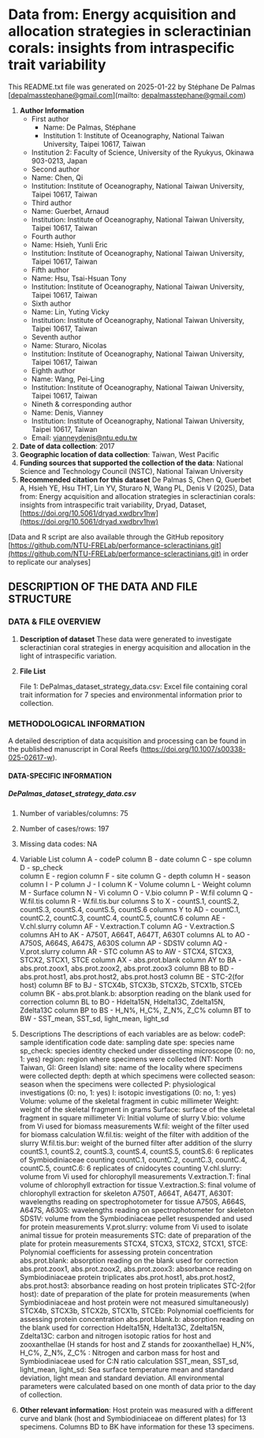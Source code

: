 # Data from: Energy acquisition and allocation strategies in scleractinian corals: insights from intraspecific trait variability

This README.txt file was generated on 2025-01-22 by Stéphane De Palmas [depalmasstephane@gmail.com](mailto: depalmasstephane@gmail.com)

1. **Author Information**
   *   First author
        *   Name: De Palmas, Stéphane 
        *   Institution 1: Institute of Oceanography, National Taiwan University, Taipei 10617, Taiwan
	*   Institution 2: Faculty of Science, University of the Ryukyus, Okinawa 903-0213, Japan
   *   Second author
	*   Name: Chen, Qi
	*   Institution: Institute of Oceanography, National Taiwan University, Taipei 10617, Taiwan
   *   Third author
	*   Name: Guerbet, Arnaud
	*   Institution: Institute of Oceanography, National Taiwan University, Taipei 10617, Taiwan
   *   Fourth author
	*   Name: Hsieh, Yunli Eric
	*   Institution: Institute of Oceanography, National Taiwan University, Taipei 10617, Taiwan
   *   Fifth author
	*   Name: Hsu, Tsai-Hsuan Tony 
	*   Institution: Institute of Oceanography, National Taiwan University, Taipei 10617, Taiwan
   *   Sixth author
	*   Name: Lin, Yuting Vicky 
	*   Institution: Institute of Oceanography, National Taiwan University, Taipei 10617, Taiwan
   *   Seventh author
	*   Name: Sturaro, Nicolas
	*   Institution: Institute of Oceanography, National Taiwan University, Taipei 10617, Taiwan
   *   Eighth author
	*   Name: Wang, Pei-Ling
	*   Institution: Institute of Oceanography, National Taiwan University, Taipei 10617, Taiwan
   *   Nineth & corresponding author
	*   Name: Denis, Vianney
	*   Institution: Institute of Oceanography, National Taiwan University, Taipei 10617, Taiwan
	*   Email: [vianneydenis@ntu.edu.tw](mailto:vianneydenis@ntu.edu.tw)
2. **Date of data collection**: 2017
3. **Geographic location of data collection**: Taiwan, West Pacific
4. **Funding sources that supported the collection of the data**: National Science and Technology Council (NSTC), National Taiwan University
5. **Recommended citation for this dataset**
	De Palmas S, Chen Q, Guerbet A, Hsieh YE, Hsu THT, Lin YV, Sturaro N, Wang PL, Denis V (2025), Data from: Energy acquisition and allocation strategies in scleractinian corals: insights from intraspecific trait variability, Dryad, Dataset, [https://doi.org/10.5061/dryad.xwdbrv1hw](https://doi.org/10.5061/dryad.xwdbrv1hw)

\[Data and R script are also available through the GitHub repository [https://github.com/NTU-FRELab/performance-scleractinians.git](https://github.com/NTU-FRELab/performance-scleractinians.git) in order to replicate our analyses]

## DESCRIPTION OF THE DATA AND FILE STRUCTURE

### DATA & FILE OVERVIEW

1. **Description of dataset**
    These data were generated to investigate scleractinian coral strategies in energy acquisition and allocation in the light of intraspecific variation. 
2. **File List**

   File 1: DePalmas_dataset_strategy_data.csv: Excel file containing coral trait information for 7 species and environmental information prior to collection.
     
### METHODOLOGICAL INFORMATION

A detailed description of data acquisition and processing can be found in the published manuscript in Coral Reefs (https://doi.org/10.1007/s00338-025-02617-w).

#### DATA-SPECIFIC INFORMATION
##### **DePalmas_dataset_strategy_data.csv**

1. Number of variables/columns: 75
2. Number of cases/rows: 197
3. Missing data codes: NA
4. Variable List
    column A - codeP 
    column B - date
    column C - spe
    column D - sp_check    
    column E - region
    column F - site
    column G - depth
    column H - season 
    column I - P
    column J - I
    column K - Volume
    column L - Weight
    column M - Surface
    column N - Vi
    column O - V.bio
    column P - W.fil
    column Q - W.fil.tis
    column R - W.fil.tis.bur
    columns S to X - countS.1, countS.2, countS.3, countS.4, countS.5, countS.6
    columns Y to AD - countC.1, countC.2, countC.3, countC.4, countC.5, countC.6
    column AE - V.chl.slurry
    column AF - V.extraction.T
    column AG - V.extraction.S
    columns AH to AK - A750T, A664T, A647T, A630T
    columns AL to AO - A750S, A664S, A647S, A630S
    column AP - SDS1V
    column AQ - V.prot.slurry
    column AR - STC
    column AS to AW - STCX4, STCX3, STCX2, STCX1, STCE
    column AX - abs.prot.blank
    column AY to BA - abs.prot.zoox1, abs.prot.zoox2, abs.prot.zoox3
    column BB to BD - abs.prot.host1, abs.prot.host2, abs.prot.host3
    column BE - STC-2(for host)
    column BF to BJ - STCX4b, STCX3b, STCX2b, STCX1b, STCEb    
    column BK - abs.prot.blank.b: absorption reading on the blank used for correction
    column BL to BO - Hdelta15N, Hdelta13C, Zdelta15N, Zdelta13C
    column BP to BS - H_N%, H_C%, Z_N%, Z_C% 
    column BT to BW - SST_mean, SST_sd, light_mean, light_sd 
    
5. Descriptions
The descriptions of each variables are as below:
    codeP: sample identification code 
    date: sampling date
    spe: species name
    sp_check: species identity checked under dissecting microscope (0: no, 1: yes)
    region: region where specimens were collected (NT: North Taiwan, GI: Green Island)
    site: name of the locality where specimens were collected
    depth: depth at which specimens were collected
    season: season when the specimens were collected 
    P: physiological investigations (0: no, 1: yes)
    I: isotopic investigations (0: no, 1: yes)
    Volume: volume of the skeletal fragment in cubic millimeter
    Weight: weight of the skeletal fragment in grams
    Surface: surface of the skeletal fragment in square millimeter
    Vi: Initial volume of slurry
    V.bio: volume from Vi used for biomass measurements
    W.fil: weight of the filter used for biomass calculation
    W.fil.tis: weight of the filter with addition of the slurry
    W.fil.tis.bur: weight of the burned filter after addition of the slurry
    countS.1, countS.2, countS.3, countS.4, countS.5, countS.6: 6 replicates of Symbiodiniaceae counting 
    countC.1, countC.2, countC.3, countC.4, countC.5, countC.6: 6 replicates of cnidocytes counting
    V.chl.slurry: volume from Vi used for chlorophyll measurements
    V.extraction.T: final volume of chlorophyll extraction for tissue
    V.extraction.S: final volume of chlorophyll extraction for skeleton
    A750T, A664T, A647T, A630T: wavelengths reading on spectrophotometer for tissue 
    A750S, A664S, A647S, A630S: wavelengths reading on spectrophotometer for skeleton
    SDS1V: volume from the Symbiodiniaceae pellet resuspended and used for protein measurements
    V.prot.slurry: volume from Vi used to isolate animal tissue for protein measurements
    STC: date of preparation of the plate for protein measurements
    STCX4, STCX3, STCX2, STCX1, STCE: Polynomial coefficients for assessing protein concentration 
    abs.prot.blank: absorption reading on the blank used for correction
    abs.prot.zoox1, abs.prot.zoox2, abs.prot.zoox3: absorbance reading on Symbiodiniaceae protein triplicates
    abs.prot.host1, abs.prot.host2, abs.prot.host3: absorbance reading on host protein triplicates 
    STC-2(for host): date of preparation of the plate for protein measurements (when Symbiodiniaceae and host protein were not measured simultaneously)
    STCX4b, STCX3b, STCX2b, STCX1b, STCEb: Polynomial coefficients for assessing protein concentration
    abs.prot.blank.b: absorption reading on the blank used for correction
    Hdelta15N, Hdelta13C, Zdelta15N, Zdelta13C: carbon and nitrogen isotopic ratios for host and zooxanthellae (H stands for host and Z stands for zooxanthellae)
    H_N%, H_C%, Z_N%, Z_C% : Nitrogen and carbon mass for host and Symbiodiniaceae used for C:N ratio calculation
    SST_mean, SST_sd, light_mean, light_sd: Sea surface temperature mean and standard deviation, light mean and standard deviation. All environmental parameters were calculated based on one month of data prior to the day of collection. 
    
6. **Other relevant information**:
    Host protein was measured with a different curve and blank (host and Symbiodiniaceae on different plates) for 13 specimens. Columns BD to BK have information for these 13 specimens.
